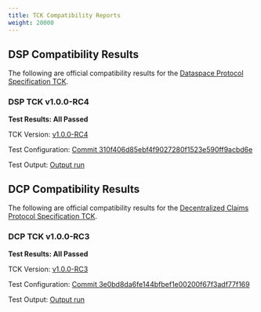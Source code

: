 ```yaml
---
title: TCK Compatibility Reports
weight: 20000
---
```


## DSP Compatibility Results

The following are official compatibility results for
the [Dataspace Protocol Specification TCK](https://github.com/eclipse-dataspacetck/dsp-tck).

### DSP TCK v1.0.0-RC4

**Test Results: All Passed**

TCK Version: [v1.0.0-RC4](https://github.com/eclipse-dataspacetck/dsp-tck/releases/tag/v1.0.0-RC4)

Test Configuration: [Commit 310f406d85ebf4f9027280f1523e590ff9acbd6e](https://github.com/eclipse-edc/Connector/tree/310f406d85ebf4f9027280f1523e590ff9acbd6e/system-tests/dsp-compatibility-tests)

Test Output: [Output run](Connector-compatibility-run-rc4-2025-07-01.txt) 

## DCP Compatibility Results

The following are official compatibility results for
the [Decentralized Claims Protocol Specification TCK](https://github.com/eclipse-dataspacetck/dcp-tck).
                        
### DCP TCK v1.0.0-RC3

**Test Results: All Passed**

TCK Version: [v1.0.0-RC3](https://github.com/eclipse-dataspacetck/dcp-tck/releases/tag/v1.0.0-RC3)

Test Configuration: [Commit 3e0bd8da6fe144bfbef1e00200f67f3adf77f169](https://github.com/eclipse-edc/IdentityHub/tree/3e0bd8da6fe144bfbef1e00200f67f3adf77f169/e2e-tests/tck-tests)

Test Output: [Output run](IdentityHub-compatibility-run-rc4-2025-06-27.txt) 
